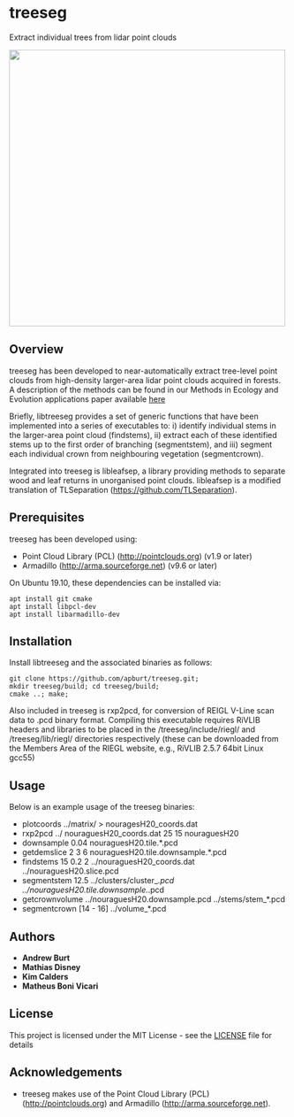# treeseg

Extract individual trees from lidar point clouds

<img src="https://drive.google.com/uc?export=view&id=1oZNzTAbH80MxEywqH8y3RCZgzn3sbYsy" width="500">

## Overview

treeseg has been developed to near-automatically extract tree-level point clouds from high-density larger-area lidar point clouds acquired in forests.
A description of the methods can be found in our Methods in Ecology and Evolution applications paper available [here](https://besjournals.onlinelibrary.wiley.com/doi/abs/10.1111/2041-210X.13121)

Briefly, libtreeseg provides a set of generic functions that have been implemented into a series of executables to: i) identify individual stems in the larger-area point cloud (findstems), ii) extract each of these identified stems up to the first order of branching (segmentstem), and iii) segment each individual crown from neighbouring vegetation (segmentcrown).

Integrated into treeseg is libleafsep, a library providing methods to separate wood and leaf returns in unorganised point clouds. 
libleafsep is a modified translation of TLSeparation (https://github.com/TLSeparation).

## Prerequisites

treeseg has been developed using:

* Point Cloud Library (PCL) (http://pointclouds.org) (v1.9 or later)
* Armadillo (http://arma.sourceforge.net) (v9.6 or later)

On Ubuntu 19.10, these dependencies can be installed via:

```
apt install git cmake
apt install libpcl-dev
apt install libarmadillo-dev
```

## Installation

Install libtreeseg and the associated binaries as follows:

```
git clone https://github.com/apburt/treeseg.git;
mkdir treeseg/build; cd treeseg/build;
cmake ..; make;
```

Also included in treeseg is rxp2pcd, for conversion of REIGL V-Line scan data to .pcd binary format. Compiling this executable requires RiVLIB headers and libraries to be placed in the /treeseg/include/riegl/ and /treeseg/lib/riegl/ directories respectively (these can be downloaded from the Members Area of the RIEGL website, e.g., RiVLIB 2.5.7 64bit Linux gcc55)

## Usage

Below is an example usage of the treeseg binaries:

* plotcoords ../matrix/ > nouragesH20_coords.dat
* rxp2pcd ../ nouraguesH20_coords.dat 25 15 nouraguesH20
* downsample 0.04 nouraguesH20.tile.*.pcd
* getdemslice 2 3 6 nouraguesH20.tile.downsample.*.pcd
* findstems 15 0.2 2 ../nouraguesH20_coords.dat ../nouraguesH20.slice.pcd
* segmentstem 12.5 ../clusters/cluster_*.pcd ../nouraguesH20.tile.downsample.*.pcd
* getcrownvolume ../nouraguesH20.downsample.pcd ../stems/stem_*.pcd
* segmentcrown [14 - 16] ../volume_*.pcd

## Authors

* **Andrew Burt**
* **Mathias Disney**
* **Kim Calders**
* **Matheus Boni Vicari**

## License

This project is licensed under the MIT License - see the [LICENSE](LICENSE) file for details

## Acknowledgements

* treeseg makes use of the Point Cloud Library (PCL) (http://pointclouds.org) and Armadillo (http://arma.sourceforge.net).
